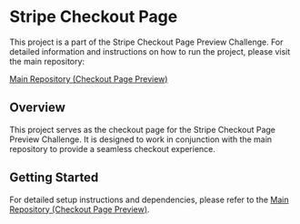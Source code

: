 # Stripe Checkout Page

This project is a part of the Stripe Checkout Page Preview Challenge. For detailed information and instructions on how to run the project, please visit the main repository:

[Main Repository (Checkout Page Preview)](https://github.com/manuponce1993/checkout-page-preview)

## Overview

This project serves as the checkout page for the Stripe Checkout Page Preview Challenge. It is designed to work in conjunction with the main repository to provide a seamless checkout experience.

## Getting Started

For detailed setup instructions and dependencies, please refer to the [Main Repository (Checkout Page Preview)](https://github.com/manuponce1993/checkout-page-preview).
